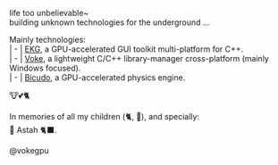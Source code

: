 life too unbelievable~  
building unknown technologies for the underground ...

Mainly technologies:  
| - | [EKG](https://github.com/vokegpu/ekg-ui-library), a GPU-accelerated GUI toolkit multi-platform for C++.  
| - | [Voke](https://github.com/vokegpu/voke), a lightweight C/C++ library-manager cross-platform (mainly Windows focused).  
| - | [Bicudo](https://github.com/vokegpu/bicudo), a GPU-accelerated physics engine.

🐮💕🐈

In memories of all my children (🐈, 🐶), and specially:  
🖤 Astah 🐈‍⬛.

@vokegpu
